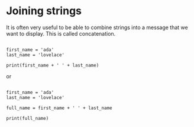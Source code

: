 ---
---

# Joining strings

It is often very useful to be able to combine strings into a message that we want to display. This is called concatenation.

~~~

first_name = 'ada'
last_name = 'lovelace'

print(first_name + ' ' + last_name)

~~~

or

~~~

first_name = 'ada'
last_name = 'lovelace'

full_name = first_name + ' ' + last_name

print(full_name)

~~~
